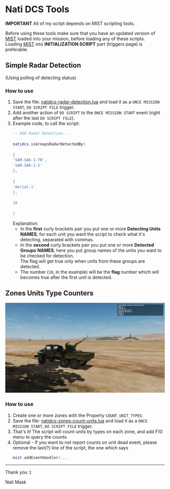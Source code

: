 # Nati DCS Tools

**IMPORTANT**
All of my script depends on MIST scripting tools.


Before using these tools make sure that you have an updated version of [MIST](https://github.com/mrSkortch/MissionScriptingTools) loaded into your mission, before loading any of these scripts.  
Loading [MIST](https://github.com/mrSkortch/MissionScriptingTools) into **INITIALIZATION SCRIPT** part (triggers page) is preferable.

## Simple Radar Detection
(Using polling of detecting status)
### How to use
1. Save the file: [natidcs-radar-detection.lua](https://raw.githubusercontent.com/nati-mask/natidcs/main/natidcs-radar-detection.lua) and load it as a `ONCE MISSION START`, `DO SCRIPT FILE` trigger.
1. Add another action of `DO SCRIPT` to the `ONCE MISSION START` event (right after the last `DO SCRIPT FILE`).
1. Example code, to call the script:
    ```lua
    -- Add Radar Detection...

    natidcs.isGroupsRadarDetectedBy(

    {
    'SAM-SA6-1-TR',
    'SAM-SA6-1-2'
    },

    {
    'Aerial-1'
    },

    10

    )
    ```
    Explanation:
    - In the **first** curly brackets pair you put one or more **Detecting Units** **NAMES**, for each unit you want the script to check what it's detecting, separated with commas.
    - In the **second** curly brackets pair you put one or more **Detected Groups** **NAMES**, here you put group names of the units you want to be checked for detection.  
    The flag will get true only when units from these groups are detected.
    - The number (`10`, in the example) will be the **flag** number which will becomes true after the first unit is detected.

## Zones Units Type Counters
![Zones Units Type Counters](img/zones-count-units.jpg)
### How to use
1. Create one or more zones with the Property `COUNT_UNIT_TYPES`.
1. Save the file: [natidcs-zones-count-units.lua](https://raw.githubusercontent.com/nati-mask/natidcs/main/natidcs-zones-count-units.lua) and load it as a `ONCE MISSION START`, `DO SCRIPT FILE` trigger.
1. That's it! The script will count units by types on each zone, and add F10 menu to query the counts.
1. Optional - If you want to not report counts on unit dead event, please remove the last(?) line of the script, the one which says
    ```lua
    mist.addEventHandler(...
    ```

---
Thank you :)

Nati Mask

